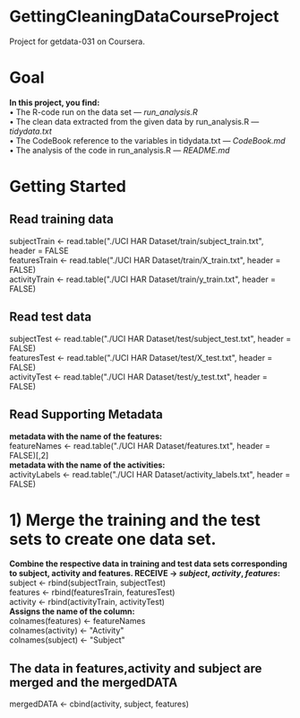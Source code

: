 # GettingCleaningDataCourseProject
Project for getdata-031 on Coursera.
# Goal
__In this project, you find:__  
• The R-code run on the data set — _run_analysis.R_  
• The clean data extracted from the given data by run_analysis.R — _tidydata.txt_  
• The CodeBook reference to the variables in tidydata.txt — _CodeBook.md_  
• The analysis of the code in run_analysis.R — _README.md_  
# Getting Started  
## Read training data  
subjectTrain <- read.table("./UCI HAR Dataset/train/subject_train.txt", header = FALSE  
featuresTrain <- read.table("./UCI HAR Dataset/train/X_train.txt", header = FALSE)  
activityTrain <- read.table("./UCI HAR Dataset/train/y_train.txt", header = FALSE)  
## Read test data  
subjectTest <- read.table("./UCI HAR Dataset/test/subject_test.txt", header = FALSE)  
featuresTest <- read.table("./UCI HAR Dataset/test/X_test.txt", header = FALSE)  
activityTest <- read.table("./UCI HAR Dataset/test/y_test.txt", header = FALSE)  
## Read Supporting Metadata  
__metadata with the name of the features:__  
featureNames <- read.table("./UCI HAR Dataset/features.txt", header = FALSE)[,2]  
__metadata with the name of the activities:__  
activityLabels <- read.table("./UCI HAR Dataset/activity_labels.txt", header = FALSE)  

# 1) Merge the training and the test sets to create one data set.  
__Combine the respective data in training and test data sets corresponding to subject, activity and features. RECEIVE -> _subject_, _activity_, _features_:__  
subject <- rbind(subjectTrain, subjectTest)  
features <- rbind(featuresTrain, featuresTest)  
activity <- rbind(activityTrain, activityTest)  
__Assigns the name of the column:__  
colnames(features) <- featureNames  
colnames(activity) <- "Activity"  
colnames(subject) <- "Subject"    
## The data in features,activity and subject are merged and the mergedDATA  
mergedDATA <- cbind(activity, subject, features)  






